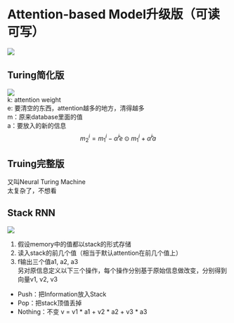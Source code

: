 # Attention-based Model升级版（可读可写）

![](/assets/images/Chapter10/91.png)   

## Turing简化版

![](/assets/images/Chapter10/92.png)   
k: attention weight  
e: 要清空的东西，attention越多的地方，清得越多  
m：原来database里面的值  
a：要放入的新的信息  
$$
m_2^i = m_1^i - \hat \alpha^i e \odot m_1 ^i + \hat \alpha^ia
$$

## Truing完整版

又叫Neural Turing Machine  
太复杂了，不想看  

## Stack RNN

![](/assets/images/Chapter10/93.png)   
1. 假设memory中的值都以stack的形式存储  
2. 读入stack的前几个值（相当于默认attention在前几个值上）  
3. f输出三个值a1, a2, a3  
另对原信息定义以下三个操作，每个操作分别基于原始信息做改变，分别得到向量v1, v2, v3  
- Push：把Information放入Stack  
- Pop：把stack顶值丢掉  
- Nothing：不变
v = v1 * a1 + v2 * a2 + v3 * a3  
